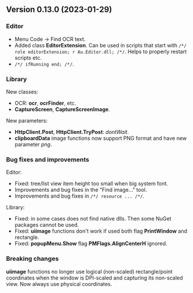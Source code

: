## Version 0.13.0 (2023-01-29)

### Editor
- Menu Code -> Find OCR text.
- Added class **EditorExtension**. Can be used in scripts that start with `/*/ role editorExtension; r Au.Editor.dll; /*/`. Helps to properly restart scripts etc.
- `/*/ ifRunning end; /*/`.

### Library
New classes:
- OCR: **ocr**, **ocrFinder**, etc.
- **CaptureScreen**, **CaptureScreenImage**.

New parameters:
- **HttpClient.Post**, **HttpClient.TryPost**: *dontWait*.
- **clipboardData** image functions now support PNG format and have new parameter *png*.


### Bug fixes and improvements

Editor:
- Fixed: tree/list view item height too small when big system font.
- Improvements and bug fixes in the "Find image..." tool.
- Improvements and bug fixes in `/*/ resource ... /*/`.

Library:
- Fixed: in some cases does not find native dlls. Then some NuGet packages cannot be used.
- Fixed: **uiimage** functions don't work if used both flag **PrintWindow** and rectangle.
- Fixed: **popupMenu.Show** flag **PMFlags.AlignCenterH** ignored.


### Breaking changes

**uiimage** functions no longer use logical (non-scaled) rectangle/point coordinates when the window is DPI-scaled and capturing its non-scaled view. Now always use physical coordinates.
